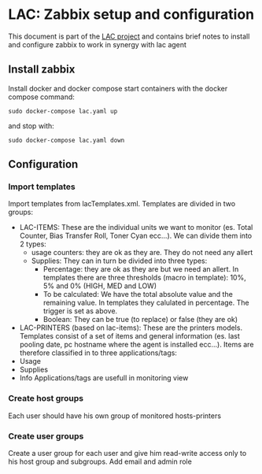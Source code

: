 # LAC: Zabbix setup and configuration

This document is part of the [LAC project](https://github.com/steledama/lac) and contains brief notes to install and configure zabbix to work in synergy with lac agent

## Install zabbix

Install docker and docker compose
start containers with the docker compose command:
```
sudo docker-compose lac.yaml up
```
and stop with:
```
sudo docker-compose lac.yaml down
```

## Configuration

### Import templates

Import templates from lacTemplates.xml. Templates are divided in two groups:
- LAC-ITEMS: These are the individual units we want to monitor (es. Total Counter, Bias Transfer Roll, Toner Cyan ecc...). We can divide them into 2 types:
  - usage counters: they are ok as they are. They do not need any allert
  - Supplies: They can in turn be divided into three types:
    - Percentage: they are ok as they are but we need an allert. In templates there are three thresholds (macro in template): 10%, 5% and 0% (HIGH, MED and LOW)
    - To be calculated: We have the total absolute value and the remaining value. In templates they calulated in percentage. The trigger is set as above.
    - Boolean: They can be true (to replace) or false (they are ok)
- LAC-PRINTERS (based on lac-items): These are the printers models. Templates consist of a set of items and general information (es. last pooling date, pc hostname where the agent is installed ecc...).
Items are therefore classified in to three applications/tags:
- Usage
- Supplies
- Info
Applications/tags are usefull in monitoring view

### Create host groups

Each user should have his own group of monitored hosts-printers

### Create user groups

Create a user group for each user and give him read-write access only to his host group and subgroups. Add email and admin role
